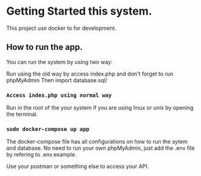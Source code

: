 # Getting Started this system.

This project use docker to for development.

## How to run the app.

You can run the system by using two way:

Run using the old way by access index.php and don't forget to run phpMyAdmin
Then import database.sql/

### `Access index.php using normal way`

Run in the root of the your system if you are using linux or unix 
by opening the terminal.

### `sudo docker-compose up app`

The docker-compose file has all configurations on how to run the sytem and database.
No need to run your own phpMyAdmin, just add the .env file by refering to .env.example.

Use your postman or something else to access your API.
